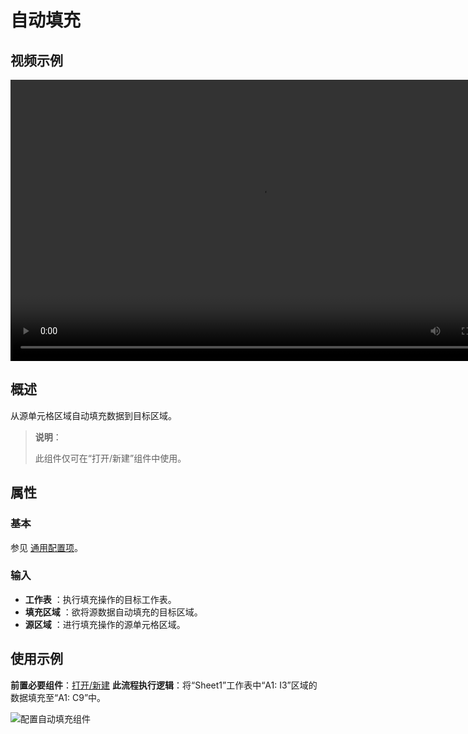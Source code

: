# 自动填充

## 视频示例

<video controls height='450px' width='800px' src="https://encooacademy.oss-cn-shanghai.aliyuncs.com/activity/AutoFill.mp4"></video>

## 概述

从源单元格区域自动填充数据到目标区域。

> **说明**：
>
> 此组件仅可在“打开/新建”组件中使用。

## 属性

### 基本

参见 [通用配置项](../Appendix/CommonConfigurationItems.md)。

### 输入

- **工作表** ：执行填充操作的目标工作表。
- **填充区域** ：欲将源数据自动填充的目标区域。
- **源区域** ：进行填充操作的源单元格区域。

## 使用示例

**前置必要组件**：[打开/新建](../OfficeExcel/OpenExcel.md)
**此流程执行逻辑**：将“Sheet1”工作表中“A1: I3”区域的数据填充至“A1: C9”中。

![配置自动填充组件](https://docimages.blob.core.chinacloudapi.cn/images/Activities/AutoFillRange1.png)
